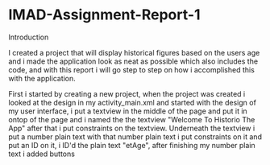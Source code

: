 # IMAD-Assignment-Report-1

Introduction

I created a project that will display historical figures based on the users age and i made the application look as neat as possible which also includes the code, and with this report i will go step to step on how i accomplished this with the application.

First i started by creating a new project, when the project was created i looked at the design in my activity_main.xml and started with the design of my user interface, i put a textview in the middle of the page and put it in ontop of the page and i named the the textview "Welcome To Historio The App" after that i put constraints on the textview. Underneath the textview i put a number plain text with that number plain text i put constraints on it and put an ID on it, i ID'd the plain text "etAge", after finishing my number plain text i added buttons 
